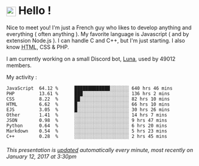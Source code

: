 # <img src="https://64.media.tumblr.com/a77fe63f35eafbe14be38765babf1cb2/ec4eb63d77592970-8f/s1280x1920/cb3343c17d8b4e6010ca747520d078d3dba9ac25.gif" style="vertical-align:middle" width="25px"> Hello !

Nice to meet you! I'm just a French guy who likes to develop anything and everything ( often anything ). My favorite language is Javascript ( and by extension Node.js ). I can handle C and C++, but I'm just starting. I also know <abbr title="HyperText Markup Language">HTML</abbr>, CSS & PHP.

I am currently working on a small Discord bot, [Luna](https://github.com/Asgarrrr/Luna), used by 49012 members.

My activity :
```
JavaScript  64.12 %      █████████████░░░░░░░ 640 hrs 46 mins
PHP         13.61 %      ███░░░░░░░░░░░░░░░░░ 136 hrs 2 mins
CSS         8.22  %      ██░░░░░░░░░░░░░░░░░░ 82 hrs 10 mins
HTML        6.62  %      █░░░░░░░░░░░░░░░░░░░ 66 hrs 10 mins
EJS         3.05  %      █░░░░░░░░░░░░░░░░░░░ 30 hrs 26 mins
Other       1.41  %      ░░░░░░░░░░░░░░░░░░░░ 14 hrs 7 mins
JSON        0.98  %      ░░░░░░░░░░░░░░░░░░░░ 9 hrs 47 mins
Python      0.64  %      ░░░░░░░░░░░░░░░░░░░░ 6 hrs 20 mins
Markdown    0.54  %      ░░░░░░░░░░░░░░░░░░░░ 5 hrs 23 mins
C++         0.28  %      ░░░░░░░░░░░░░░░░░░░░ 2 hrs 45 mins
```

###### This presentation is [updated](https://github.com/Asgarrrr) automatically every minute, most recently on January 12, 2017 at 3:30pm


